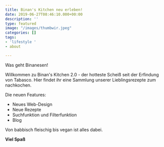 ```yaml
---
title: Binan's Kitchen neu erleben!
date: 2019-06-27T08:46:10.000+00:00
description: ''
type: featured
image: "/images/thumbwir.jpeg"
categories: []
tags:
- 'lifestyle '
- about

---
```

Was geht Binanesen!

Willkommen zu Binan's Kitchen 2.0 - der hotteste Scheiß seit der Erfindung von Tabasco. Hier findet ihr eine Sammlung unserer Lieblingsrezepte zum nachkochen.

Die neuen Features:

* Neues Web-Design
* Neue Rezepte
* Suchfunktion und Filterfunktion
* Blog

Von babbisch fleischig bis vegan ist alles dabei.

**Viel Spaß**